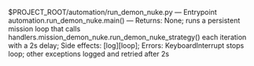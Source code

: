 $PROJECT_ROOT/automation/run_demon_nuke.py — Entrypoint
automation.run_demon_nuke.main() — Returns: None; runs a persistent mission loop that calls handlers.mission_demon_nuke.run_demon_nuke_strategy() each iteration with a 2s delay; Side effects: [log][loop]; Errors: KeyboardInterrupt stops loop; other exceptions logged and retried after 2s
